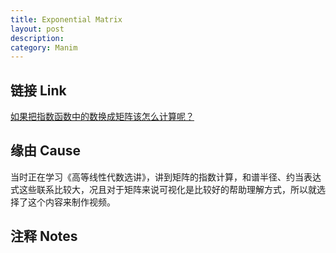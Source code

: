 ```yaml
---
title: Exponential Matrix
layout: post
description:
category: Manim
---
```


## 链接 Link

[如果把指数函数中的数换成矩阵该怎么计算呢？](https://www.bilibili.com/video/BV1Vv411z76L/)

## 缘由 Cause

当时正在学习《高等线性代数选讲》，讲到矩阵的指数计算，和谱半径、约当表达式这些联系比较大，况且对于矩阵来说可视化是比较好的帮助理解方式，所以就选择了这个内容来制作视频。

## 注释 Notes
